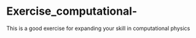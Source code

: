 # Exercise_computational-
This is a good exercise for expanding your skill in computational physics
